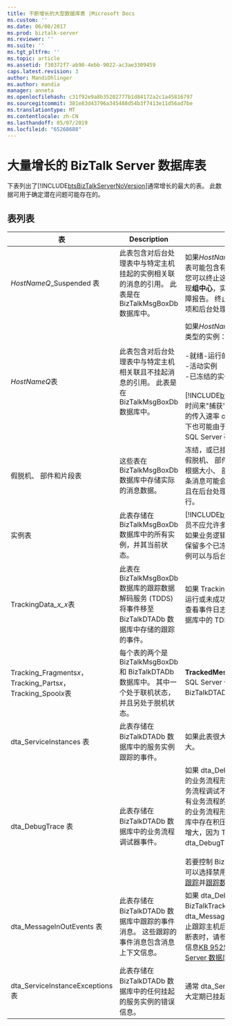 ```yaml
---
title: 不断增长的大型数据库表 |Microsoft Docs
ms.custom: ''
ms.date: 06/08/2017
ms.prod: biztalk-server
ms.reviewer: ''
ms.suite: ''
ms.tgt_pltfrm: ''
ms.topic: article
ms.assetid: f30372f7-ab90-4ebb-9022-ac3ae3309459
caps.latest.revision: 3
author: MandiOhlinger
ms.author: mandia
manager: anneta
ms.openlocfilehash: c31f92e9a8b35202777b1d84172a2c1a45816797
ms.sourcegitcommit: 381e83d43796a345488d54b3f7413e11d56ad7be
ms.translationtype: MT
ms.contentlocale: zh-CN
ms.lasthandoff: 05/07/2019
ms.locfileid: "65268688"
---
```

# <a name="large-growing-biztalk-server-database-tables"></a>大量增长的 BizTalk Server 数据库表
下表列出了[!INCLUDE[btsBizTalkServerNoVersion](../includes/btsbiztalkservernoversion-md.md)]通常增长的最大的表。 此数据可用于确定潜在问题可能存在的。  

## <a name="tables-list"></a>表列表

|                               表                                |                                                                                     Description                                                                                     |                                                                                                                                                                                                                                                                                                                                                                                  注释                                                                                                                                                                                                                                                                                                                                                                                  |
|--------------------------------------------------------------------|-------------------------------------------------------------------------------------------------------------------------------------------------------------------------------------|----------------------------------------------------------------------------------------------------------------------------------------------------------------------------------------------------------------------------------------------------------------------------------------------------------------------------------------------------------------------------------------------------------------------------------------------------------------------------------------------------------------------------------------------------------------------------------------------------------------------------------------------------------------------------------------------------------------------------------------------------------------------------|
|                    *HostNameQ*_Suspended 表                     | 此表包含对后台处理表中与特定主机挂起的实例相关联的消息的引用。 此表是在 BizTalkMsgBoxDb 数据库中。 |                                                                                                                                                如果*HostNameQ*_Suspended 表有多个记录，表可能包含有效的显示在挂起的实例**组中心**页。 您可以终止这些实例。 如果这些实例中不会出现**组中心**，实例可能实例的缓存或孤立的路由故障报告。 终止挂起的实例时，您清除此表中的项和后台处理和实例的表中其关联的行。                                                                                                                                                |
|                         *HostNameQ*表                          |  此表包含对后台处理表中与特定主机相关联且不挂起消息的引用。 此表是在 BizTalkMsgBoxDb 数据库中。  |                                                                                                                  如果*HostNameQ*表有多个记录，可能存在以下类型的实例：<br /><br /> -就绪-运行的实例<br />-活动实例<br />-已冻结的实例<br /><br /> [!INCLUDE[btsBizTalkServerNoVersion](../includes/btsbiztalkservernoversion-md.md)] 需要时间来"捕获"并处理实例。 此表可以增长时处理的传入速率 outpaces 处理传出速率。 这种情况下也可能由于大型 BizTalkDTADb 数据库或 SQL Server 磁盘延迟。                                                                                                                  |
|                 假脱机、 部件和片段表                 |                                                       这些表在 BizTalkMsgBoxDb 数据库中存储实际的消息数据。                                                       |                                                                                                                                                                                      冻结，或已挂起，具有多个记录表示有大量消息假脱机、 部件和片段表是当前处于活动状态。 根据大小、 部件数和这些表中的碎片设置，一条消息可能会生成所有这些表。 每条消息，并且在后台处理表中的一行在部件表中的至少有一行。                                                                                                                                                                                      |
|                          实例表                           |                                              此表存储在 BizTalkMsgBoxDb 数据库中的所有实例，并其当前状态。                                              |                                                                                                                                                                                         [!INCLUDE[btsBizTalkServerNoVersion](../includes/btsbiztalkservernoversion-md.md)]管理员不应允许多个挂起的实例保留在实例表中。 如果业务逻辑需要长时间运行的业务流程，仅应保留多个已冻结的实例。 请记住，一个服务实例可以与后台处理表中的许多消息相关联。                                                                                                                                                                                          |
|                  TrackingData<em>_x_x</em>表                   |            此表在 BizTalkMsgBoxDb 数据库的跟踪数据解码服务 (TDDS) 将事件移至 BizTalkDTADb 数据库中存储的跟踪的事件。            |                                                                                                                                                                                                                                                             如果 TrackingData_*x_x*表很大，或者 TDDS 未运行或未成功运行。 如果 TDDS 正在运行，请查看事件日志和错误的信息在 BizTalkDTADb 数据库中的 TDDS_FailedTrackingData 表。                                                                                                                                                                                                                                                             |
| Tracking_Fragments*x*，Tracking_Parts*x*，Tracking_Spool*x*表 |                             每个表的两个是 BizTalkMsgBoxDb 和 BizTalkDTADb 数据库中。 其中一个处于联机状态，并且另处于脱机状态。                              |                                                                                                                                                                                                                                                                                                           **TrackedMessages_Copy_BizTalkMsgBoxDb** SQL Server 代理作业跟踪的消息正文直接移到 BizTalkDTADb 数据库中的这些表。                                                                                                                                                                                                                                                                                                            |
|                     dta_ServiceInstances 表                     |                                                此表存储在 BizTalkDTADb 数据库中的服务实例跟踪的事件。                                                 |                                                                                                                                                                                                                                                                                                                                                    如果此表很大，BizTalkDTADb 数据库是可能较大。                                                                                                                                                                                                                                                                                                                                                    |
|                        dta_DebugTrace 表                        |                                                  此表存储在 BizTalkDTADb 数据库中的业务流程调试器事件。                                                  | 如果 dta_DebugTrace 表具有多个记录，跟踪的业务流程形状正在使用或正在使用。 如果业务流程调试不是常规操作所必需的则禁用跟踪所有业务流程的业务流程形状。 如果已禁用跟踪的业务流程形状并且在 BizTalkMsgBoxDb 数据库中存在积压，dta_DebugTrace 表可能会继续增大，因为 TDDS 继续将此数据移动到 dta_DebugTrace 表。<br /><br /> 若要控制 BizTalkDTADb 跟踪数据库的大小，你可以选择禁用全局跟踪。 请参阅[如何关闭全局跟踪](../core/how-to-turn-off-global-tracking.md)并[跟踪数据库的大小调整准则](../core/tracking-database-sizing-guidelines.md)。 |
|                    dta_MessageInOutEvents 表                    |                      此表存储在 BizTalkDTADb 数据库中跟踪的事件消息。 这些跟踪的事件消息包含消息上下文信息。                       |                                                                                                                                                      如果 dta_DebugTrace 表和 BizTalkTrackingDb 数据库中的 dta_MessageInOutEvents 表太大，您可以停止跟踪主机后，手动截断表。 有关说明如何截断表时，请参阅中的"dta_DebugTrace 表"详细信息[KB 952555:如何维护和故障排除 BizTalk Server 数据库](https://support.microsoft.com/help/952555/how-to-maintain-and-troubleshoot-biztalk-server-databases)。                                                                                                                                                       |
|                dta_ServiceInstanceExceptions 表                 |                                        此表存储在 BizTalkDTADb 数据库中的任何挂起的服务实例的错误信息。                                         |                                                                                                                                                                                                                                                                                                                         通常 dta_ServiceInstanceExceptions 表变得大定期已挂起实例的环境中。                                                                                                                                                                                                                                                                                                                          |

